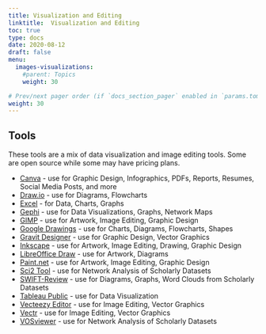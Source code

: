 ```yaml
---
title: Visualization and Editing
linktitle:  Visualization and Editing
toc: true
type: docs
date: 2020-08-12
draft: false
menu:
  images-visualizations:
    #parent: Topics
    weight: 30

# Prev/next pager order (if `docs_section_pager` enabled in `params.toml`)
weight: 30
---
```




## Tools

These tools are a mix of data visualization and image editing tools. Some are open source while some may have pricing plans.

* [Canva](https://www.canva.com/) - use for Graphic Design, Infographics, PDFs, Reports, Resumes, Social Media Posts, and more
* [Draw.io](https://draw.io/) - use for Diagrams, Flowcharts
* [Excel](https://www.microsoft.com/en-us/microsoft-365/excel) - for Data, Charts, Graphs
* [Gephi](https://gephi.org/) - use for Data Visualizations, Graphs, Network Maps
* [GIMP](https://www.gimp.org/) - use for Artwork, Image Editing, Graphic Design
* [Google Drawings](https://chrome.google.com/webstore/detail/google-drawings/mkaakpdehdafacodkgkpghoibnmamcme?hl=en-US) - use for Charts, Diagrams, Flowcharts, Shapes
* [Gravit Designer](https://www.designer.io/en/) - use for Graphic Design, Vector Graphics
* [Inkscape](https://inkscape.org/) - use for Artwork, Image Editing, Drawing, Graphic Design
* [LibreOffice Draw](https://www.libreoffice.org/discover/draw/) - use for Artwork, Diagrams
* [Paint.net](https://www.getpaint.net/) - use for Artwork, Image Editing, Graphic Design
* [Sci2 Tool](https://sci2.cns.iu.edu/user/index.php) - use for Network Analysis of Scholarly Datasets
* [SWIFT-Review](https://www.sciome.com/swift-review/) - use for Diagrams, Graphs, Word Clouds from Scholarly Datasets
* [Tableau Public](https://public.tableau.com/en-us/s/) - use for Data Visualization
* [Vecteezy Editor](https://www.vecteezy.com/editor) - use for Image Editing, Vector Graphics
* [Vectr](https://vectr.com/) - use for Image Editing, Vector Graphics
* [VOSviewer](http://www.vosviewer.com/) - use for Network Analysis of Scholarly Datasets




